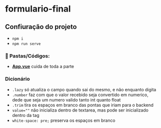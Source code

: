 # formulario-final

## Confiuração do projeto
- `npm i`
- `npm run serve`

### :scroll: Pastas/Códigos:
- **[App.vue](https://github.com/TheJessicaBohn/VueJS/tree/master/formulario-exercicios/src/App.vue)** cuida de toda a parte 

### Dicionário
- `.lazy` só atualiza o campo quando sai do mesmo, e não enquanto digita
- `.number` faz com que o valor recebido seja convertido em numerico, dede que seja um numero valido tanto int quanto float
- `.trim` tira os espaços em branco das pontas que iriam para o backend
- `value=""` não inicializa dentro de textarea, mas pode ser inicializado dentro da tag
- `white-space: pre;` preserva os espaços em branco
###


